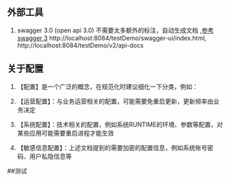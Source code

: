 

## 外部工具

1. swagger 3.0 (open api 3.0) 不需要太多额外的标注，自动生成文档 ,[参考](https://www.baeldung.com/spring-rest-openapi-documentation)
[swagger 3](https://swagger.io/docs/specification/)
http://localhost:8084/testDemo/swagger-ui/index.html, http://localhost:8084/testDemo/v2/api-docs

## 关于配置
1. 【配置】是一个广泛的概念，在规范化时建议细化一下分类，例如：

2. 【运营配置】：与业务运营相关的配置，可能需要免重启更新，更新频率由业务决定
3. 【系统配置】：技术相关的配置，例如系统RUNTIME的环境、参数等配置，对某些应用可能需要重启进程才能生效
4. 【敏感信息配置】：上述文档提到的需要加密的配置信息，例如系统账号密码、用户私隐信息等

##测试